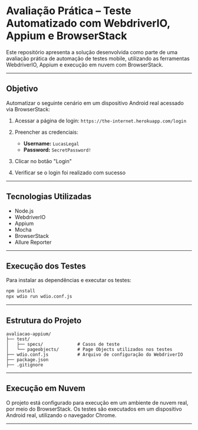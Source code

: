 

# Avaliação Prática – Teste Automatizado com WebdriverIO, Appium e BrowserStack

Este repositório apresenta a solução desenvolvida como parte de uma avaliação prática de automação de testes mobile, utilizando as ferramentas WebdriverIO, Appium e execução em nuvem com BrowserStack.

---

## Objetivo

Automatizar o seguinte cenário em um dispositivo Android real acessado via BrowserStack:

1. Acessar a página de login: `https://the-internet.herokuapp.com/login`
2. Preencher as credenciais:

   * **Username:** `LucasLegal`
   * **Password:** `SecretPassword!`
3. Clicar no botão "Login"
4. Verificar se o login foi realizado com sucesso

---

## Tecnologias Utilizadas

* Node.js
* WebdriverIO
* Appium
* Mocha
* BrowserStack
* Allure Reporter

---

## Execução dos Testes

Para instalar as dependências e executar os testes:

```bash
npm install
npx wdio run wdio.conf.js
```

---

## Estrutura do Projeto

```
avaliacao-appium/
├── test/
│   ├── specs/             # Casos de teste
│   └── pageobjects/       # Page Objects utilizados nos testes
├── wdio.conf.js           # Arquivo de configuração do WebdriverIO
├── package.json
├── .gitignore
```

---

## Execução em Nuvem

O projeto está configurado para execução em um ambiente de nuvem real, por meio do BrowserStack. Os testes são executados em um dispositivo Android real, utilizando o navegador Chrome.

---
